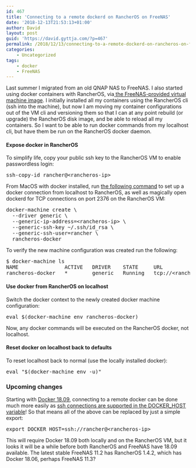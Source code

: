 ```yaml
---
id: 467
title: 'Connecting to a remote dockerd on RancherOS on FreeNAS'
date: '2018-12-13T21:53:13+01:00'
author: David
layout: post
guid: 'https://david.gyttja.com/?p=467'
permalink: /2018/12/13/connecting-to-a-remote-dockerd-on-rancheros-on-freenas/
categories:
    - Uncategorized
tags:
    - docker
    - FreeNAS
---
```


<!-- wp:paragraph -->
<p>Last summer I migrated from an old QNAP NAS to FreeNAS. I also started using docker containers with RancherOS, via<a href="https://www.ixsystems.com/documentation/freenas/11/vms.html#docker-rancher-vm"> the FreeNAS-provided virtual machine image</a>. I initially installed all my containers using the RancherOS cli (ssh into the machine), but now I am moving my container configurations out of the VM cli and versioning them so that I can at any point rebuild (or upgrade) the RancherOS disk image, and be able to reload all my containers. So I want to be able to run docker commands from my localhost cli, but have them be run on the RancherOS docker daemon.</p>
<!-- /wp:paragraph -->

<!-- wp:more -->
<!--more-->
<!-- /wp:more -->

<!-- wp:heading {"level":4} -->
<h4>Expose docker in RancherOS</h4>
<!-- /wp:heading -->

<!-- wp:paragraph -->
<p>To simplify life, copy your public ssh key to the RancherOS VM to enable passwordless login:</p>
<!-- /wp:paragraph -->

<!-- wp:preformatted -->
<pre class="wp-block-preformatted">ssh-copy-id rancher@&lt;rancheros-ip></pre>
<!-- /wp:preformatted -->

<!-- wp:paragraph -->
<p>From MacOS with docker installed, run <a href="https://docs.docker.com/machine/drivers/generic/#example">the following command</a> to set up a docker connection from localhost to RancherOS, as well as magically open dockerd for TCP connections on port 2376 on the RancherOS VM:</p>
<!-- /wp:paragraph -->

<!-- wp:preformatted -->
<pre class="wp-block-preformatted">docker-machine create \<br>  --driver generic \<br>  --generic-ip-address=&lt;rancheros-ip> \<br>  --generic-ssh-key ~/.ssh/id_rsa \<br>  --generic-ssh-user=rancher \<br>  rancheros-docker<br></pre>
<!-- /wp:preformatted -->

<!-- wp:paragraph -->
<p>To verify the new machine configuration was created run the following:</p>
<!-- /wp:paragraph -->

<!-- wp:preformatted -->
<pre class="wp-block-preformatted">$ docker-machine ls<br>NAME               ACTIVE   DRIVER    STATE     URL                         SWARM   DOCKER        ERRORS<br>rancheros-docker   *        generic   Running   tcp://&lt;rancheros-ip>:2376           v17.09.1-ce</pre>
<!-- /wp:preformatted -->

<!-- wp:heading {"level":4} -->
<h4>Use docker from RancherOS on localhost</h4>
<!-- /wp:heading -->

<!-- wp:paragraph -->
<p>Switch the docker context to the newly created docker machine configuration:</p>
<!-- /wp:paragraph -->

<!-- wp:preformatted -->
<pre class="wp-block-preformatted">eval $(docker-machine env rancheros-docker)</pre>
<!-- /wp:preformatted -->

<!-- wp:paragraph -->
<p>Now, any docker commands will be executed on the RancherOS docker, not localhost.</p>
<!-- /wp:paragraph -->

<!-- wp:heading {"level":4} -->
<h4>Reset docker on localhost back to defaults</h4>
<!-- /wp:heading -->

<!-- wp:paragraph -->
<p>To reset localhost back to normal (use the locally installed docker):</p>
<!-- /wp:paragraph -->

<!-- wp:preformatted -->
<pre class="wp-block-preformatted">eval "$(docker-machine env -u)"</pre>
<!-- /wp:preformatted -->

<!-- wp:heading {"level":3} -->
<h3>Upcoming changes</h3>
<!-- /wp:heading -->

<!-- wp:paragraph -->
<p>Starting with <a href="https://docs.docker.com/engine/release-notes/#1809">Docker 18.09</a>, connecting to a remote docker can be done much more easily as <a href="https://github.com/docker/cli/pull/1014">ssh connections are supported in the DOCKER_HOST variable</a>! So that means all of the above can be replaced by just a simple export:</p>
<!-- /wp:paragraph -->

<!-- wp:preformatted -->
<pre class="wp-block-preformatted">export DOCKER_HOST=ssh://rancher@&lt;rancheros-ip></pre>
<!-- /wp:preformatted -->

<!-- wp:paragraph -->
<p>This will require Docker 18.09 both locally and on the RancherOS VM, but it looks it will be a while before both RancherOS and FreeNAS have 18.09 available. The latest stable FreeNAS 11.2 has RancherOS 1.4.2, which has Docker 18.06, perhaps FreeNAS 11.3?</p>
<!-- /wp:paragraph -->